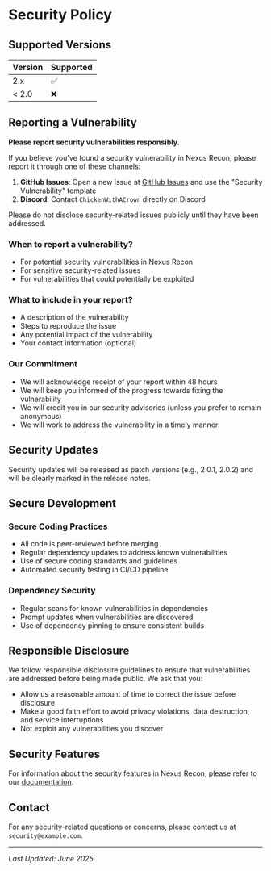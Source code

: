 # Security Policy

## Supported Versions

| Version | Supported          |
| ------- | ------------------ |
| 2.x     | :white_check_mark: |
| < 2.0   | :x:                |

## Reporting a Vulnerability

**Please report security vulnerabilities responsibly.**

If you believe you've found a security vulnerability in Nexus Recon, please report it through one of these channels:

1. **GitHub Issues**: Open a new issue at [GitHub Issues](https://github.com/ChickenWithACrown/nexus-recon/issues/new/choose) and use the "Security Vulnerability" template
2. **Discord**: Contact `ChickenWithACrown` directly on Discord

Please do not disclose security-related issues publicly until they have been addressed.

### When to report a vulnerability?

- For potential security vulnerabilities in Nexus Recon
- For sensitive security-related issues
- For vulnerabilities that could potentially be exploited

### What to include in your report?

- A description of the vulnerability
- Steps to reproduce the issue
- Any potential impact of the vulnerability
- Your contact information (optional)

### Our Commitment

- We will acknowledge receipt of your report within 48 hours
- We will keep you informed of the progress towards fixing the vulnerability
- We will credit you in our security advisories (unless you prefer to remain anonymous)
- We will work to address the vulnerability in a timely manner

## Security Updates

Security updates will be released as patch versions (e.g., 2.0.1, 2.0.2) and will be clearly marked in the release notes.

## Secure Development

### Secure Coding Practices

- All code is peer-reviewed before merging
- Regular dependency updates to address known vulnerabilities
- Use of secure coding standards and guidelines
- Automated security testing in CI/CD pipeline

### Dependency Security

- Regular scans for known vulnerabilities in dependencies
- Prompt updates when vulnerabilities are discovered
- Use of dependency pinning to ensure consistent builds

## Responsible Disclosure

We follow responsible disclosure guidelines to ensure that vulnerabilities are addressed before being made public. We ask that you:

- Allow us a reasonable amount of time to correct the issue before disclosure
- Make a good faith effort to avoid privacy violations, data destruction, and service interruptions
- Not exploit any vulnerabilities you discover

## Security Features

For information about the security features in Nexus Recon, please refer to our [documentation](https://github.com/ChickenWithACrown/nexus-recon/wiki/Security-Features).

## Contact

For any security-related questions or concerns, please contact us at `security@example.com`.

---

*Last Updated: June 2025*
